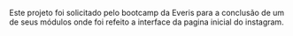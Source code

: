 Este projeto foi solicitado pelo bootcamp da Everis para a conclusão de um de seus módulos onde  foi refeito a interface da pagina inicial do instagram.

